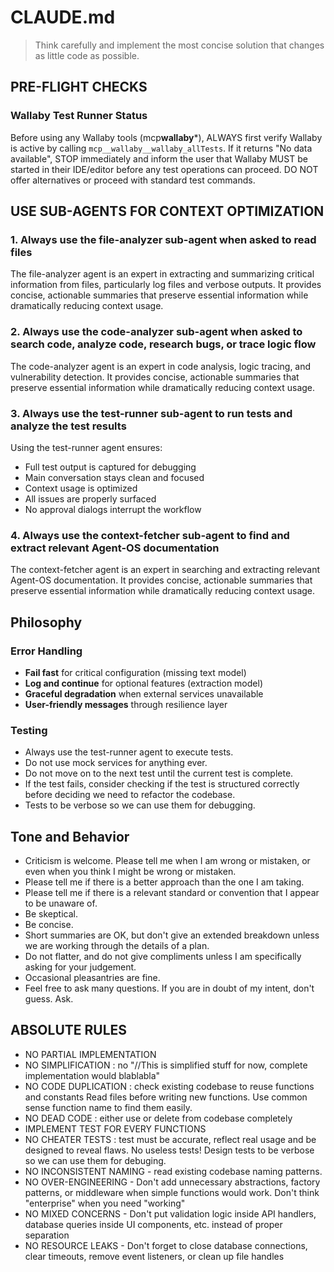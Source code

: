 # CLAUDE.md

> Think carefully and implement the most concise solution that changes as little
> code as possible.

## PRE-FLIGHT CHECKS

### Wallaby Test Runner Status

Before using any Wallaby tools (mcp**wallaby**\*), ALWAYS first verify Wallaby
is active by calling `mcp__wallaby__wallaby_allTests`. If it returns "No data
available", STOP immediately and inform the user that Wallaby MUST be started in
their IDE/editor before any test operations can proceed. DO NOT offer
alternatives or proceed with standard test commands.

## USE SUB-AGENTS FOR CONTEXT OPTIMIZATION

### 1. Always use the file-analyzer sub-agent when asked to read files

The file-analyzer agent is an expert in extracting and summarizing critical
information from files, particularly log files and verbose outputs. It provides
concise, actionable summaries that preserve essential information while
dramatically reducing context usage.

### 2. Always use the code-analyzer sub-agent when asked to search code, analyze code, research bugs, or trace logic flow

The code-analyzer agent is an expert in code analysis, logic tracing, and
vulnerability detection. It provides concise, actionable summaries that preserve
essential information while dramatically reducing context usage.

### 3. Always use the test-runner sub-agent to run tests and analyze the test results

Using the test-runner agent ensures:

- Full test output is captured for debugging
- Main conversation stays clean and focused
- Context usage is optimized
- All issues are properly surfaced
- No approval dialogs interrupt the workflow

### 4. Always use the context-fetcher sub-agent to find and extract relevant Agent-OS documentation

The context-fetcher agent is an expert in searching and extracting relevant
Agent-OS documentation. It provides concise, actionable summaries that preserve
essential information while dramatically reducing context usage.

## Philosophy

### Error Handling

- **Fail fast** for critical configuration (missing text model)
- **Log and continue** for optional features (extraction model)
- **Graceful degradation** when external services unavailable
- **User-friendly messages** through resilience layer

### Testing

- Always use the test-runner agent to execute tests.
- Do not use mock services for anything ever.
- Do not move on to the next test until the current test is complete.
- If the test fails, consider checking if the test is structured correctly
  before deciding we need to refactor the codebase.
- Tests to be verbose so we can use them for debugging.

## Tone and Behavior

- Criticism is welcome. Please tell me when I am wrong or mistaken, or even when
  you think I might be wrong or mistaken.
- Please tell me if there is a better approach than the one I am taking.
- Please tell me if there is a relevant standard or convention that I appear to
  be unaware of.
- Be skeptical.
- Be concise.
- Short summaries are OK, but don't give an extended breakdown unless we are
  working through the details of a plan.
- Do not flatter, and do not give compliments unless I am specifically asking
  for your judgement.
- Occasional pleasantries are fine.
- Feel free to ask many questions. If you are in doubt of my intent, don't
  guess. Ask.

## ABSOLUTE RULES

- NO PARTIAL IMPLEMENTATION
- NO SIMPLIFICATION : no "//This is simplified stuff for now, complete
  implementation would blablabla"
- NO CODE DUPLICATION : check existing codebase to reuse functions and constants
  Read files before writing new functions. Use common sense function name to
  find them easily.
- NO DEAD CODE : either use or delete from codebase completely
- IMPLEMENT TEST FOR EVERY FUNCTIONS
- NO CHEATER TESTS : test must be accurate, reflect real usage and be designed
  to reveal flaws. No useless tests! Design tests to be verbose so we can use
  them for debuging.
- NO INCONSISTENT NAMING - read existing codebase naming patterns.
- NO OVER-ENGINEERING - Don't add unnecessary abstractions, factory patterns, or
  middleware when simple functions would work. Don't think "enterprise" when you
  need "working"
- NO MIXED CONCERNS - Don't put validation logic inside API handlers, database
  queries inside UI components, etc. instead of proper separation
- NO RESOURCE LEAKS - Don't forget to close database connections, clear
  timeouts, remove event listeners, or clean up file handles
